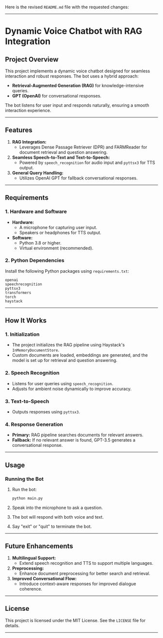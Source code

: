 Here is the revised `README.md` file with the requested changes:

---

# **Dynamic Voice Chatbot with RAG Integration**

## **Project Overview**
This project implements a dynamic voice chatbot designed for seamless interaction and robust responses. The bot uses a hybrid approach:
- **Retrieval-Augmented Generation (RAG)** for knowledge-intensive queries.
- **GPT (OpenAI)** for conversational responses.

The bot listens for user input and responds naturally, ensuring a smooth interaction experience.

---

## **Features**
1. **RAG Integration:**
   - Leverages Dense Passage Retriever (DPR) and FARMReader for document retrieval and question answering.
2. **Seamless Speech-to-Text and Text-to-Speech:**
   - Powered by `speech_recognition` for audio input and `pyttsx3` for TTS output.
3. **General Query Handling:**
   - Utilizes OpenAI GPT for fallback conversational responses.

---

## **Requirements**

### **1. Hardware and Software**
- **Hardware:** 
  - A microphone for capturing user input.
  - Speakers or headphones for TTS output.
- **Software:** 
  - Python 3.8 or higher.
  - Virtual environment (recommended).

### **2. Python Dependencies**
Install the following Python packages using `requirements.txt`:
```plaintext
openai
speechrecognition
pyttsx3
transformers
torch
haystack
```

---

## **How It Works**

### **1. Initialization**
- The project initializes the RAG pipeline using Haystack's `InMemoryDocumentStore`.
- Custom documents are loaded, embeddings are generated, and the model is set up for retrieval and question answering.

### **2. Speech Recognition**
- Listens for user queries using `speech_recognition`.
- Adjusts for ambient noise dynamically to improve accuracy.

### **3. Text-to-Speech**
- Outputs responses using `pyttsx3`.

### **4. Response Generation**
- **Primary:** RAG pipeline searches documents for relevant answers.
- **Fallback:** If no relevant answer is found, GPT-3.5 generates a conversational response.

---

## **Usage**

### **Running the Bot**
1. Run the bot:
   ```bash
   python main.py
   ```

2. Speak into the microphone to ask a question.
3. The bot will respond with both voice and text.
4. Say "exit" or "quit" to terminate the bot.

---

## **Future Enhancements**
1. **Multilingual Support:**
   - Extend speech recognition and TTS to support multiple languages.
2. **Preprocessing:**
   - Enhance document preprocessing for better search and retrieval.
3. **Improved Conversational Flow:**
   - Introduce context-aware responses for improved dialogue coherence.

---

## **License**
This project is licensed under the MIT License. See the `LICENSE` file for details.

---
